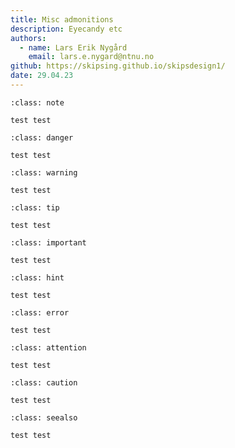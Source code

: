 ```yaml
---
title: Misc admonitions 
description: Eyecandy etc 
authors:
  - name: Lars Erik Nygård
    email: lars.e.nygard@ntnu.no
github: https://skipsing.github.io/skipsdesign1/
date: 29.04.23
---
```


```{admonition} Dette er en Notis
:class: note

test test 
```
```{admonition} Dette er en Danger
:class: danger

test test 
```
```{admonition} Dette er en Warning
:class: warning

test test 
```
```{admonition} Dette er en Tip
:class: tip

test test 
```
```{admonition} Dette er en Important
:class: important

test test 
```
```{admonition} Dette er en Hint
:class: hint

test test 
```
```{admonition} Dette er en Error
:class: error

test test 
```
```{admonition} Dette er en Attention
:class: attention

test test 
```

```{admonition} Dette er en Caution
:class: caution

test test 
```

```{admonition} Dette er en Seealso
:class: seealso

test test 
```